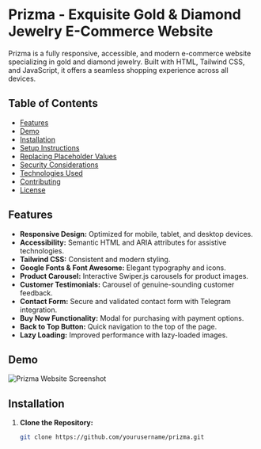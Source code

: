 # Prizma - Exquisite Gold & Diamond Jewelry E-Commerce Website

Prizma is a fully responsive, accessible, and modern e-commerce website specializing in gold and diamond jewelry. Built with HTML, Tailwind CSS, and JavaScript, it offers a seamless shopping experience across all devices.

## Table of Contents

- [Features](#features)
- [Demo](#demo)
- [Installation](#installation)
- [Setup Instructions](#setup-instructions)
- [Replacing Placeholder Values](#replacing-placeholder-values)
- [Security Considerations](#security-considerations)
- [Technologies Used](#technologies-used)
- [Contributing](#contributing)
- [License](#license)

## Features

- **Responsive Design:** Optimized for mobile, tablet, and desktop devices.
- **Accessibility:** Semantic HTML and ARIA attributes for assistive technologies.
- **Tailwind CSS:** Consistent and modern styling.
- **Google Fonts & Font Awesome:** Elegant typography and icons.
- **Product Carousel:** Interactive Swiper.js carousels for product images.
- **Customer Testimonials:** Carousel of genuine-sounding customer feedback.
- **Contact Form:** Secure and validated contact form with Telegram integration.
- **Buy Now Functionality:** Modal for purchasing with payment options.
- **Back to Top Button:** Quick navigation to the top of the page.
- **Lazy Loading:** Improved performance with lazy-loaded images.

## Demo

![Prizma Website Screenshot](images/demo-screenshot.png)

## Installation

1. **Clone the Repository:**

   ```bash
   git clone https://github.com/yourusername/prizma.git
